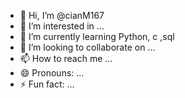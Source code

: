- 👋 Hi, I’m @cianM167
- 👀 I’m interested in ...
- 🌱 I’m currently learning Python, c ,sql
- 💞️ I’m looking to collaborate on ...
- 📫 How to reach me ...
- 😄 Pronouns: ...
- ⚡ Fun fact: ...

<!---
cianM167/cianM167 is a ✨ special ✨ repository because its `README.md` (this file) appears on your GitHub profile.
You can click the Preview link to take a look at your changes.
--->
